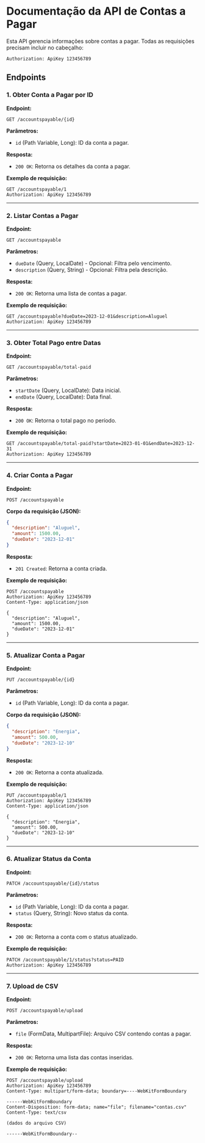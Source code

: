 # Documentação da API de Contas a Pagar

Esta API gerencia informações sobre contas a pagar. Todas as requisições precisam incluir no cabeçalho:

```
Authorization: ApiKey 123456789
```

## Endpoints

### 1. Obter Conta a Pagar por ID

**Endpoint:**
```
GET /accountspayable/{id}
```

**Parâmetros:**
- `id` (Path Variable, Long): ID da conta a pagar.

**Resposta:**
- `200 OK`: Retorna os detalhes da conta a pagar.

**Exemplo de requisição:**
```
GET /accountspayable/1
Authorization: ApiKey 123456789
```

---

### 2. Listar Contas a Pagar

**Endpoint:**
```
GET /accountspayable
```

**Parâmetros:**
- `dueDate` (Query, LocalDate) - Opcional: Filtra pelo vencimento.
- `description` (Query, String) - Opcional: Filtra pela descrição.

**Resposta:**
- `200 OK`: Retorna uma lista de contas a pagar.

**Exemplo de requisição:**
```
GET /accountspayable?dueDate=2023-12-01&description=Aluguel
Authorization: ApiKey 123456789
```

---

### 3. Obter Total Pago entre Datas

**Endpoint:**
```
GET /accountspayable/total-paid
```

**Parâmetros:**
- `startDate` (Query, LocalDate): Data inicial.
- `endDate` (Query, LocalDate): Data final.

**Resposta:**
- `200 OK`: Retorna o total pago no período.

**Exemplo de requisição:**
```
GET /accountspayable/total-paid?startDate=2023-01-01&endDate=2023-12-31
Authorization: ApiKey 123456789
```

---

### 4. Criar Conta a Pagar

**Endpoint:**
```
POST /accountspayable
```

**Corpo da requisição (JSON):**
```json
{
  "description": "Aluguel",
  "amount": 1500.00,
  "dueDate": "2023-12-01"
}
```

**Resposta:**
- `201 Created`: Retorna a conta criada.

**Exemplo de requisição:**
```
POST /accountspayable
Authorization: ApiKey 123456789
Content-Type: application/json

{
  "description": "Aluguel",
  "amount": 1500.00,
  "dueDate": "2023-12-01"
}
```

---

### 5. Atualizar Conta a Pagar

**Endpoint:**
```
PUT /accountspayable/{id}
```

**Parâmetros:**
- `id` (Path Variable, Long): ID da conta a pagar.

**Corpo da requisição (JSON):**
```json
{
  "description": "Energia",
  "amount": 500.00,
  "dueDate": "2023-12-10"
}
```

**Resposta:**
- `200 OK`: Retorna a conta atualizada.

**Exemplo de requisição:**
```
PUT /accountspayable/1
Authorization: ApiKey 123456789
Content-Type: application/json

{
  "description": "Energia",
  "amount": 500.00,
  "dueDate": "2023-12-10"
}
```

---

### 6. Atualizar Status da Conta

**Endpoint:**
```
PATCH /accountspayable/{id}/status
```

**Parâmetros:**
- `id` (Path Variable, Long): ID da conta a pagar.
- `status` (Query, String): Novo status da conta.

**Resposta:**
- `200 OK`: Retorna a conta com o status atualizado.

**Exemplo de requisição:**
```
PATCH /accountspayable/1/status?status=PAID
Authorization: ApiKey 123456789
```

---

### 7. Upload de CSV

**Endpoint:**
```
POST /accountspayable/upload
```

**Parâmetros:**
- `file` (FormData, MultipartFile): Arquivo CSV contendo contas a pagar.

**Resposta:**
- `200 OK`: Retorna uma lista das contas inseridas.

**Exemplo de requisição:**
```
POST /accountspayable/upload
Authorization: ApiKey 123456789
Content-Type: multipart/form-data; boundary=----WebKitFormBoundary

------WebKitFormBoundary
Content-Disposition: form-data; name="file"; filename="contas.csv"
Content-Type: text/csv

(dados do arquivo CSV)

------WebKitFormBoundary--
